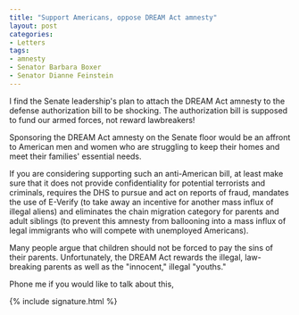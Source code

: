 ```yaml
---
title: "Support Americans, oppose DREAM Act amnesty"
layout: post
categories:
- Letters
tags:
- amnesty
- Senator Barbara Boxer
- Senator Dianne Feinstein
---
```


I find the Senate leadership's plan to attach the DREAM Act amnesty to the defense authorization bill to be shocking. The authorization bill is supposed to fund our armed forces, not reward lawbreakers!  
  
Sponsoring the DREAM Act amnesty on the Senate floor would be an affront to American men and women who are struggling to keep their homes and meet their families' essential needs.

If you are considering supporting such an anti-American bill, at least make sure that it does not provide confidentiality for potential terrorists and criminals, requires the DHS to pursue and act on reports of fraud, mandates the use of E-Verify (to take away an incentive for another mass influx of illegal aliens) and eliminates the chain migration category for parents and adult siblings (to prevent this amnesty from ballooning into a mass influx of legal immigrants who will compete with unemployed Americans).

Many people argue that children should not be forced to pay the sins of their parents. Unfortunately, the DREAM Act rewards the illegal, law-breaking parents as well as the "innocent," illegal "youths."

Phone me if you would like to talk about this,

{% include signature.html %}
